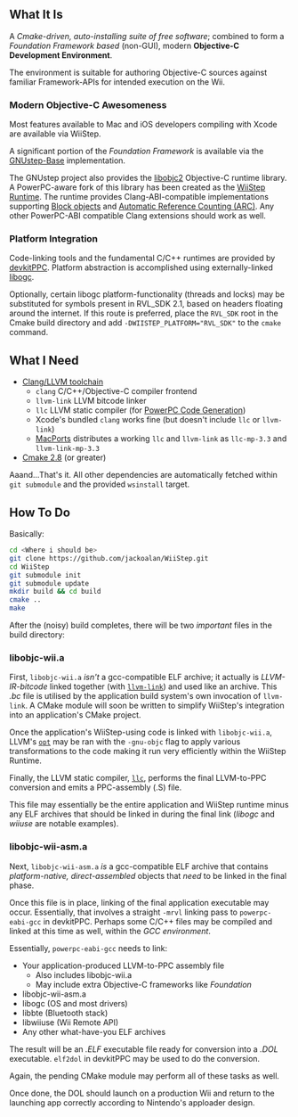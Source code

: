 What It Is
----------

A *Cmake-driven, auto-installing suite of free software*; combined to
form a *Foundation Framework based* (non-GUI), modern **Objective-C 
Development Environment**. 

The environment is suitable for authoring Objective-C sources against
familiar Framework-APIs for intended execution on the Wii.


### Modern Objective-C Awesomeness

Most features available to Mac and iOS developers compiling with Xcode 
are available via WiiStep. 

A significant portion of the *Foundation Framework* is available via the 
[GNUstep-Base](https://github.com/gnustep/gnustep-base) implementation.

The GNUstep project also provides the [libobjc2](https://github.com/gnustep/gnustep-libobjc2)
Objective-C runtime library. A PowerPC-aware fork of this library has
been created as the [WiiStep Runtime](https://github.com/jackoalan/gnustep-libobjc2). 
The runtime provides Clang-ABI-compatible implementations supporting 
[Block objects](http://clang.llvm.org/docs/BlockLanguageSpec.html) and
[Automatic Reference Counting (ARC)](http://clang.llvm.org/docs/AutomaticReferenceCounting.html).
Any other PowerPC-ABI compatible Clang extensions should work as well. 


### Platform Integration

Code-linking tools and the fundamental C/C++ runtimes are provided 
by [devkitPPC](http://devkitpro.org). Platform abstraction is 
accomplished using externally-linked [libogc](http://libogc.devkitpro.org). 

Optionally, certain libogc platform-functionality (threads and locks) may be 
substituted for symbols present in RVL_SDK 2.1, based on headers floating 
around the internet. If this route is preferred, place the `RVL_SDK` root
in the Cmake build directory and add `-DWIISTEP_PLATFORM="RVL_SDK"` to the 
`cmake` command.


What I Need
-----------

* [Clang/LLVM toolchain](http://llvm.org)
    * `clang` C/C++/Objective-C compiler frontend
    * `llvm-link` LLVM bitcode linker
    * `llc` LLVM static compiler (for [PowerPC Code Generation](http://llvm.org/docs/CodeGenerator.html#the-powerpc-backend))
    * Xcode's bundled `clang` works fine (but doesn't include `llc` or `llvm-link`)
    * [MacPorts](http://macports.org) distributes a working `llc` and `llvm-link` as `llc-mp-3.3` and `llvm-link-mp-3.3`
* [Cmake 2.8](http://www.cmake.org) (or greater)

Aaand...That's it. All other dependencies are automatically fetched within 
`git submodule` and the provided `wsinstall` target.


How To Do
---------

Basically:

```sh
cd <Where i should be>
git clone https://github.com/jackoalan/WiiStep.git
cd WiiStep
git submodule init
git submodule update
mkdir build && cd build
cmake ..
make
```

After the (noisy) build completes, there will be two *important* files in the 
build directory:


### libobjc-wii.a

First, `libobjc-wii.a` *isn't* a gcc-compatible ELF archive; it actually
is *LLVM-IR-bitcode* linked together (with [`llvm-link`](http://llvm.org/docs/CommandGuide/llvm-link.html)) and used like an archive. 
This *.bc* file is utilised by the application build system's own invocation 
of `llvm-link`. A CMake module will soon be written to simplify WiiStep's 
integration into an application's CMake project. 

Once the application's 
WiiStep-using code is linked with `libobjc-wii.a`, LLVM's [`opt`](http://llvm.org/docs/CommandGuide/opt.html)
may be ran with the `-gnu-objc` flag to apply various transformations
to the code making it run very efficiently within the WiiStep Runtime.

Finally, the LLVM static compiler, [`llc`](http://llvm.org/docs/CommandGuide/llc.html),
performs the final LLVM-to-PPC conversion and emits a PPC-assembly
(.S) file. 

This file may essentially be the entire application and WiiStep runtime
minus any ELF archives that should be linked in during the final link (*libogc*
and *wiiuse* are notable examples).

### libobjc-wii-asm.a

Next, `libobjc-wii-asm.a` *is* a gcc-compatible ELF archive that 
contains *platform-native, direct-assembled* objects that *need*
to be linked in the final phase. 

Once this file is in place, linking of the final application executable
may occur. Essentially, that involves a straight `-mrvl` linking pass to 
`powerpc-eabi-gcc` in devkitPPC. Perhaps some C/C++ files may
be compiled and linked at this time as well, within the *GCC environment*. 

Essentially, `powerpc-eabi-gcc` needs to link:
* Your application-produced LLVM-to-PPC assembly file
    * Also includes libobjc-wii.a
    * May include extra Objective-C frameworks like *Foundation*
* libobjc-wii-asm.a
* libogc (OS and most drivers)
* libbte (Bluetooth stack)
* libwiiuse (Wii Remote API)
* Any other what-have-you ELF archives

The result will be an *.ELF* executable file ready for conversion into a 
*.DOL* executable. `elf2dol` in devkitPPC may be used to do the conversion.

Again, the pending CMake module may perform all of these tasks as well. 

Once done, the DOL should launch on a production Wii and return to the 
launching app correctly according to Nintendo's apploader design.
